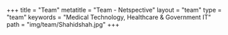 +++
title  = "Team"
metatitle = "Team - Netspective"
layout = "team"
type = "team"
keywords = "Medical Technology, Healthcare & Government IT"
path =  "img/team/Shahidshah.jpg"
+++